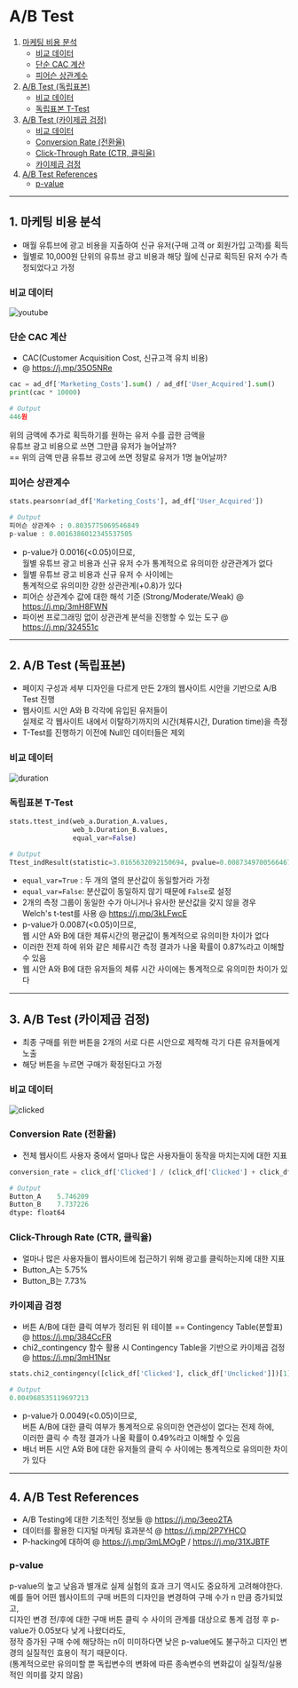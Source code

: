 # A/B Test
  1. [마케팅 비용 분석](#1-마케팅-비용-분석)
     + [비교 데이터](#비교-데이터)
     + [단순 CAC 계산](#단순-cac-계산)
     + [피어슨 상관계수](#피어슨-상관계수)
  2. [A/B Test (독립표본)](#2-ab-test-독립표본)
     + [비교 데이터](#비교-데이터-1)
     + [독립표본 T-Test](#독립표본-t-test)
  3. [A/B Test (카이제곱 검정)](#3-ab-test-카이제곱-검정)
     + [비교 데이터](#비교-데이터-2)
     + [Conversion Rate (전환율)](#conversion-rate-전환율)
     + [Click-Through Rate (CTR, 클릭율)](#click-through-rate-ctr-클릭율)
     + [카이제곱 검정](#카이제곱-검정)
  4. [A/B Test References](#4-ab-test-references)
     + [p-value](#p-value)


---

## 1. 마케팅 비용 분석
- 매월 유튜브에 광고 비용을 지출하여 신규 유저(구매 고객 or 회원가입 고객)를 획득
- 월별로 10,000원 단위의 유튜브 광고 비용과 해당 월에 신규로 획득된 유저 수가 측정되었다고 가정

### 비교 데이터

![youtube](https://img1.daumcdn.net/thumb/R1280x0/?scode=mtistory2&fname=https%3A%2F%2Fblog.kakaocdn.net%2Fdn%2F2HBva%2FbtryhNfQWGY%2F1AeNf4RvbXpUjluU1cvNjK%2Fimg.png)

### 단순 CAC 계산
- CAC(Customer Acquisition Cost, 신규고객 유치 비용)
- @ https://j.mp/35O5NRe

```python
cac = ad_df['Marketing_Costs'].sum() / ad_df['User_Acquired'].sum()
print(cac * 10000)

# Output
446원
```

위의 금액에 추가로 획득하기를 원하는 유저 수를 곱한 금액을   
유튜브 광고 비용으로 쓰면 그만큼 유저가 늘어날까?   
== 위의 금액 만큼 유튜브 광고에 쓰면 정말로 유저가 1명 늘어날까?

### 피어슨 상관계수

```python
stats.pearsonr(ad_df['Marketing_Costs'], ad_df['User_Acquired'])

# Output
피어슨 상관계수 : 0.8035775069546849
p-value : 0.0016386012345537505
```

- p-value가 0.0016(<0.05)이므로,   
  월별 유튜브 광고 비용과 신규 유저 수가 통계적으로 유의미한 상관관계가 없다
- 월별 유튜브 광고 비용과 신규 유저 수 사이에는   
  통계적으로 유의미한 강한 상관관계(+0.8)가 있다
- 피어슨 상관계수 값에 대한 해석 기준 (Strong/Moderate/Weak) @ https://j.mp/3mH8FWN
- 파이썬 프로그래밍 없이 상관관계 분석을 진행할 수 있는 도구 @ https://j.mp/324551c

---

## 2. A/B Test (독립표본)
- 페이지 구성과 세부 디자인을 다르게 만든 2개의 웹사이트 시안을 기반으로 A/B Test 진행
- 웹사이트 시안 A와 B 각각에 유입된 유저들이   
  실제로 각 웹사이트 내에서 이탈하기까지의 시간(체류시간, Duration time)을 측정
- T-Test를 진행하기 이전에 Null인 데이터들은 제외

### 비교 데이터

![duration](https://img1.daumcdn.net/thumb/R1280x0/?scode=mtistory2&fname=https%3A%2F%2Fblog.kakaocdn.net%2Fdn%2FdjAgdO%2Fbtryd2dHW02%2FBa4aLQEzjk0tSV9G70wGVK%2Fimg.png)

### 독립표본 T-Test

```python
stats.ttest_ind(web_a.Duration_A.values, 
                web_b.Duration_B.values, 
                equal_var=False)

# Output
Ttest_indResult(statistic=3.0165632092150694, pvalue=0.008734970056646718)
```

- `equal_var=True` : 두 개의 열의 분산값이 동일할거라 가정
- `equal_var=False`: 분산값이 동일하지 않기 때문에 `False`로 설정
- 2개의 측정 그룹이 동일한 수가 아니거나 유사한 분산값을 갖지 않을 경우   
  Welch's t-test를 사용 @ https://j.mp/3kLFwcE
- p-value가 0.0087(<0.05)이므로,   
  웹 시안 A와 B에 대한 체류시간의 평균값이 통계적으로 유의미한 차이가 없다
- 이러한 전제 하에 위와 같은 체류시간 측정 결과가 나올 확률이 0.87%라고 이해할 수 있음
- 웹 시안 A와 B에 대한 유저들의 체류 시간 사이에는 통계적으로 유의미한 차이가 있다

---

## 3. A/B Test (카이제곱 검정)
- 최종 구매를 위한 버튼을 2개의 서로 다른 시안으로 제작해 각기 다른 유저들에게 노출
- 해당 버튼을 누르면 구매가 확정된다고 가정

### 비교 데이터

![clicked](https://img1.daumcdn.net/thumb/R1280x0/?scode=mtistory2&fname=https%3A%2F%2Fblog.kakaocdn.net%2Fdn%2FbmH2tZ%2Fbtryd8sdyM8%2FFC6J67BAfQPySvbktQVDX0%2Fimg.png)

### Conversion Rate (전환율)
- 전체 웹사이트 사용자 중에서 얼마나 많은 사용자들이 동작을 마치는지에 대한 지표

```python
conversion_rate = click_df['Clicked'] / (click_df['Clicked'] + click_df['Unclicked']) * 100

# Output
Button_A    5.746209
Button_B    7.737226
dtype: float64
```

### Click-Through Rate (CTR, 클릭율)
- 얼마나 많은 사용자들이 웹사이트에 접근하기 위해 광고를 클릭하는지에 대한 지표
- Button_A는 5.75%
- Button_B는 7.73%

### 카이제곱 검정
- 버튼 A/B에 대한 클릭 여부가 정리된 위 테이블 == Contingency Table(분할표)   
  @ https://j.mp/384CcFR
- chi2_contingency 함수 활용 시 Contingency Table을 기반으로 카이제곱 검정   
  @ https://j.mp/3mH1Nsr

```python
stats.chi2_contingency([click_df['Clicked'], click_df['Unclicked']])[1]

# Output
0.004968535119697213
```

- p-value가 0.0049(<0.05)이므로,   
  버튼 A/B에 대한 클릭 여부가 통계적으로 유의미한 연관성이 없다는 전제 하에,   
  이러한 클릭 수 측정 결과가 나올 확률이 0.49%라고 이해할 수 있음
- 배너 버튼 시안 A와 B에 대한 유저들의 클릭 수 사이에는 통계적으로 유의미한 차이가 있다

---

## 4. A/B Test References
- A/B Testing에 대한 기초적인 정보들 @ https://j.mp/3eeo2TA
- 데이터를 활용한 디지털 마케팅 효과분석 @ https://j.mp/2P7YHCO
- P-hacking에 대하여 @ https://j.mp/3mLMOgP / https://j.mp/31XJBTF

### p-value
p-value의 높고 낮음과 별개로 실제 실험의 효과 크기 역시도 중요하게 고려해야한다.   
예를 들어 어떤 웹사이트의 구매 버튼의 디자인을 변경하여 구매 수가 n 만큼 증가되었고,   
디자인 변경 전/후에 대한 구매 버튼 클릭 수 사이의 관계를 대상으로 통계 검정 후 p-value가 0.05보다 낮게 나왔더라도,   
정작 증가된 구매 수에 해당하는 n이 미미하다면 낮은 p-value에도 불구하고 디자인 변경의 실질적인 효용이 적기 때문이다.   
(통계적으로만 유의미할 뿐 독립변수의 변화에 따른 종속변수의 변화값이 실질적/실용적인 의미를 갖지 않음)   
